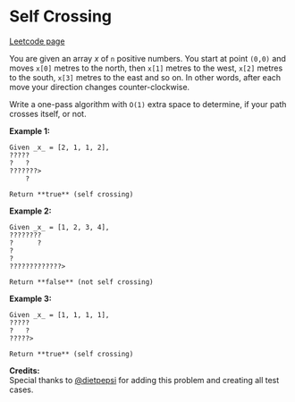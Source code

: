 # Self Crossing
[Leetcode page](https://leetcode.com/problems/self-crossing/description)

You are given an array _x_ of `n` positive numbers. You start at point `(0,0)`
and moves `x[0]` metres to the north, then `x[1]` metres to the west, `x[2]`
metres to the south, `x[3]` metres to the east and so on. In other words,
after each move your direction changes counter-clockwise.

Write a one-pass algorithm with `O(1)` extra space to determine, if your path
crosses itself, or not.

**Example 1:**  

    
    
    Given _x_ = [2, 1, 1, 2],
    ?????
    ?   ?
    ???????>
        ?
    
    Return **true** (self crossing)
    

**Example 2:**  

    
    
    Given _x_ = [1, 2, 3, 4],
    ????????
    ?      ?
    ?
    ?
    ?????????????>
    
    Return **false** (not self crossing)
    

**Example 3:**  

    
    
    Given _x_ = [1, 1, 1, 1],
    ?????
    ?   ?
    ?????>
    
    Return **true** (self crossing)
    

**Credits:**  
Special thanks to [@dietpepsi](https://leetcode.com/discuss/user/dietpepsi)
for adding this problem and creating all test cases.

